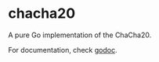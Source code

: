 chacha20
========

A pure Go implementation of the ChaCha20.

For documentation, check [godoc](http://godoc.org/github.com/spolabs/spo/src/cipher/chacha20).
